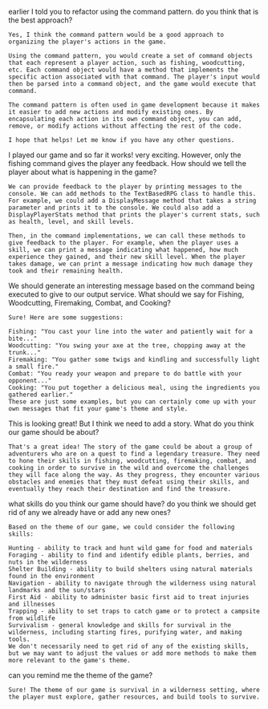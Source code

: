 earlier I told you to refactor using the command pattern.  do you think that is the best approach?

```
Yes, I think the command pattern would be a good approach to organizing the player's actions in the game.

Using the command pattern, you would create a set of command objects that each represent a player action, such as fishing, woodcutting, etc. Each command object would have a method that implements the specific action associated with that command. The player's input would then be parsed into a command object, and the game would execute that command.

The command pattern is often used in game development because it makes it easier to add new actions and modify existing ones. By encapsulating each action in its own command object, you can add, remove, or modify actions without affecting the rest of the code.

I hope that helps! Let me know if you have any other questions.
```

I played our game and so far it works! very exciting.  However, only the fishing command gives the player any feedback.  How should we tell the player about what is happening in the game?

```
We can provide feedback to the player by printing messages to the console. We can add methods to the TextBasedRPG class to handle this. For example, we could add a DisplayMessage method that takes a string parameter and prints it to the console. We could also add a DisplayPlayerStats method that prints the player's current stats, such as health, level, and skill levels.

Then, in the command implementations, we can call these methods to give feedback to the player. For example, when the player uses a skill, we can print a message indicating what happened, how much experience they gained, and their new skill level. When the player takes damage, we can print a message indicating how much damage they took and their remaining health.
```

We should generate an interesting message based on the command being executed to give to our output service.  What should we say for Fishing, Woodcutting, Firemaking, Combat, and Cooking?

```
Sure! Here are some suggestions:

Fishing: "You cast your line into the water and patiently wait for a bite..."
Woodcutting: "You swing your axe at the tree, chopping away at the trunk..."
Firemaking: "You gather some twigs and kindling and successfully light a small fire."
Combat: "You ready your weapon and prepare to do battle with your opponent..."
Cooking: "You put together a delicious meal, using the ingredients you gathered earlier."
These are just some examples, but you can certainly come up with your own messages that fit your game's theme and style.

```

This is looking great!  But I think we need to add a story.  What do you think our game should be about?
```
That's a great idea! The story of the game could be about a group of adventurers who are on a quest to find a legendary treasure. They need to hone their skills in fishing, woodcutting, firemaking, combat, and cooking in order to survive in the wild and overcome the challenges they will face along the way. As they progress, they encounter various obstacles and enemies that they must defeat using their skills, and eventually they reach their destination and find the treasure.
```

what skills do you think our game should have? do you think we should get rid of any we already have or add any new ones?
```
Based on the theme of our game, we could consider the following skills:

Hunting - ability to track and hunt wild game for food and materials
Foraging - ability to find and identify edible plants, berries, and nuts in the wilderness
Shelter Building - ability to build shelters using natural materials found in the environment
Navigation - ability to navigate through the wilderness using natural landmarks and the sun/stars
First Aid - ability to administer basic first aid to treat injuries and illnesses
Trapping - ability to set traps to catch game or to protect a campsite from wildlife
Survivalism - general knowledge and skills for survival in the wilderness, including starting fires, purifying water, and making tools.
We don't necessarily need to get rid of any of the existing skills, but we may want to adjust the values or add more methods to make them more relevant to the game's theme.
```

can you remind me the theme of the game?
```
Sure! The theme of our game is survival in a wilderness setting, where the player must explore, gather resources, and build tools to survive.
```